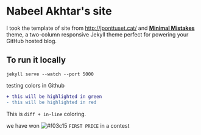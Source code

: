# Nabeel Akhtar's site

I took the template of site from http://jponttuset.cat/ and **[Minimal Mistakes](http://mmistakes.github.io/minimal-mistakes)** theme, a two-column responsive Jekyll theme perfect for powering your GitHub hosted blog. 

## To run it locally
```
jekyll serve --watch --port 5000
```


testing colors in Github
```diff
+ this will be highlighted in green
- this will be highlighted in red
```

This is ```diff + in-line``` coloring. 

we have won ![#f03c15](https://placehold.it/15/f03c15/000000?text=+) `FIRST PRICE` in a contest
